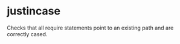 justincase
==========

Checks that all require statements point to an existing path and are correctly cased.